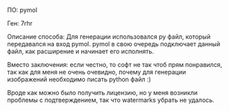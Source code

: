 ПО: pymol

Ген: 7rhr

Описание способа: Для генерации использовался py файл, который передавался на вход pymol. pymol в свою очередь подключает данный файл, как расширение и начинает его исполнять. 

Вместо заключения: если честно, то софт не так чтоб прям понравился, так как для меня не очень очевидно, почему для генерации изображений необходимо писать python файл :) 

Вроде как можно было получить лицензию, но у меня возникли проблемы с подтверждением, так что watermarks убрать не удалось.
